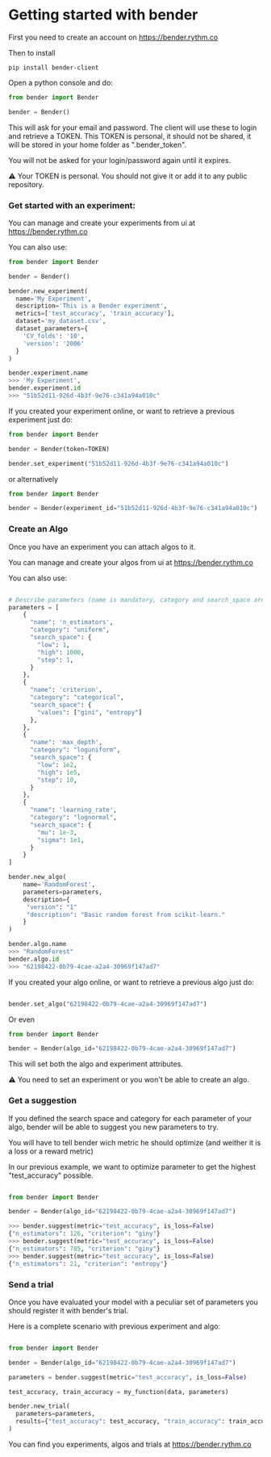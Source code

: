 # Getting started with bender

First you need to create an account on https://bender.rythm.co

Then to install

```
pip install bender-client
```

Open a python console and do:

```python
from bender import Bender

bender = Bender()
```

This will ask for your email and password. The client will use these to login and retrieve a TOKEN.
This TOKEN is personal, it should not be shared, it will be stored in your home folder as
".bender_token".

You will not be asked for your login/password again until it expires.

:warning: Your TOKEN is personal. You should not give it or add it to any public repository.


### Get started with an experiment:

You can manage and create your experiments from ui at https://bender.rythm.co

You can also use:

```python
from bender import Bender

bender = Bender()

bender.new_experiment(
  name='My Experiment',
  description='This is a Bender experiment',
  metrics=['test_accuracy', 'train_accuracy'],
  dataset='my_dataset.csv',
  dataset_parameters={
    'CV_folds': '10',
    'version': '2006'
  }
)

bender.experiment.name
>>> 'My Experiment',
bender.experiment.id
>>> "51b52d11-926d-4b3f-9e76-c341a94a010c"
```

If you created your experiment online, or want to retrieve a previous experiment just do:

```python
from bender import Bender

bender = Bender(token=TOKEN)

bender.set_experiment("51b52d11-926d-4b3f-9e76-c341a94a010c")
```

or alternatively

```python
from bender import Bender

bender = Bender(experiment_id="51b52d11-926d-4b3f-9e76-c341a94a010c")
```

### Create an Algo

Once you have an experiment you can attach algos to it.

You can manage and create your algos from ui at https://bender.rythm.co

You can also use:

```python

# Describe parameters (name is mandatory, category and search_space are optional)
parameters = [
    {
      "name": 'n_estimators',
      "category": "uniform",
      "search_space": {
        "low": 1,
        "high": 1000,
        "step": 1,
      }
    },
    {
      "name": 'criterion',
      "category": "categorical",
      "search_space": {
        "values": ["gini", "entropy"]
      },
    },
    {
      "name": 'max_depth',
      "category": "loguniform",
      "search_space": {
        "low": 1e2,
        "high": 1e5,
        "step": 10,
      }
    },
    {
      "name": 'learning_rate',
      "category": "lognormal",
      "search_space": {
        "mu": 1e-3,
        "sigma": 1e1,
      }
    }
]

bender.new_algo(
    name='RandomForest',
    parameters=parameters,
    description={
     "version": "1"
     "description": "Basic random forest from scikit-learn."
    }
)

bender.algo.name
>>> "RandomForest"
bender.algo.id
>>> "62198422-0b79-4cae-a2a4-30969f147ad7"
```

If you created your algo online, or want to retrieve a previous algo just do:


```python

bender.set_algo("62198422-0b79-4cae-a2a4-30969f147ad7")
```

Or even

```python
from bender import Bender

bender = Bender(algo_id="62198422-0b79-4cae-a2a4-30969f147ad7")
```

This will set both the algo and experiment attributes.

:warning: You need to set an experiment or you won't be able to create an algo.

### Get a suggestion

If you defined the search space and category for each parameter of your algo, bender will be able to suggest you new parameters to try.

You will have to tell bender wich metric he should optimize (and weither it is a loss or a 
reward metric)

In our previous example, we want to optimize parameter to get the highest "test_accuracy" possible.

```python

from bender import Bender

bender = Bender(algo_id="62198422-0b79-4cae-a2a4-30969f147ad7")

>>> bender.suggest(metric="test_accuracy", is_loss=False)
{"n_estimators": 126, "criterion": "giny"}
>>> bender.suggest(metric="test_accuracy", is_loss=False)
{"n_estimators": 785, "criterion": "giny"}
>>> bender.suggest(metric="test_accuracy", is_loss=False)
{"n_estimators": 21, "criterion": "entropy"}

```


### Send a trial

Once you have evaluated your model with a peculiar set of parameters you should register it
with bender's trial.

Here is a complete scenario with previous experiment and algo:

```python

from bender import Bender

bender = Bender(algo_id="62198422-0b79-4cae-a2a4-30969f147ad7")

parameters = bender.suggest(metric="test_accuracy", is_loss=False)

test_accuracy, train_accuracy = my_function(data, parameters)

bender.new_trial(
  parameters=parameters,
  results={"test_accuracy": test_accuracy, "train_accuracy": train_accuracy}
)

```

You can find you experiments, algos and trials at https://bender.rythm.co

